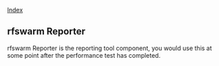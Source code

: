 [Index](README.md)

## rfswarm Reporter

rfswarm Reporter is the reporting tool component, you would use this at some point after the performance test has completed.

